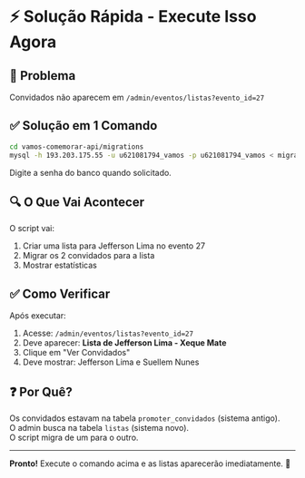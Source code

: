 # ⚡ Solução Rápida - Execute Isso Agora

## 🎯 Problema
Convidados não aparecem em `/admin/eventos/listas?evento_id=27`

## ✅ Solução em 1 Comando

```bash
cd vamos-comemorar-api/migrations
mysql -h 193.203.175.55 -u u621081794_vamos -p u621081794_vamos < migrar-promoter-convidados-para-listas.sql
```

Digite a senha do banco quando solicitado.

## 🔍 O Que Vai Acontecer

O script vai:
1. Criar uma lista para Jefferson Lima no evento 27
2. Migrar os 2 convidados para a lista
3. Mostrar estatísticas

## ✅ Como Verificar

Após executar:
1. Acesse: `/admin/eventos/listas?evento_id=27`
2. Deve aparecer: **Lista de Jefferson Lima - Xeque Mate**
3. Clique em "Ver Convidados"
4. Deve mostrar: Jefferson Lima e Suellem Nunes

## ❓ Por Quê?

Os convidados estavam na tabela `promoter_convidados` (sistema antigo).  
O admin busca na tabela `listas` (sistema novo).  
O script migra de um para o outro.

---

**Pronto!** Execute o comando acima e as listas aparecerão imediatamente. 🚀




